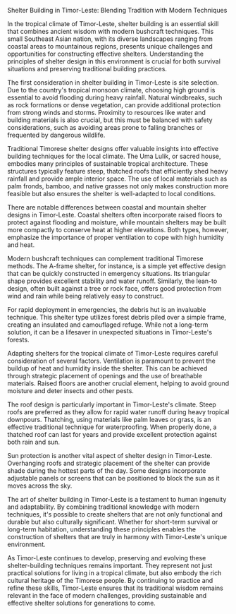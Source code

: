 Shelter Building in Timor-Leste: Blending Tradition with Modern Techniques

In the tropical climate of Timor-Leste, shelter building is an essential skill that combines ancient wisdom with modern bushcraft techniques. This small Southeast Asian nation, with its diverse landscapes ranging from coastal areas to mountainous regions, presents unique challenges and opportunities for constructing effective shelters. Understanding the principles of shelter design in this environment is crucial for both survival situations and preserving traditional building practices.

The first consideration in shelter building in Timor-Leste is site selection. Due to the country's tropical monsoon climate, choosing high ground is essential to avoid flooding during heavy rainfall. Natural windbreaks, such as rock formations or dense vegetation, can provide additional protection from strong winds and storms. Proximity to resources like water and building materials is also crucial, but this must be balanced with safety considerations, such as avoiding areas prone to falling branches or frequented by dangerous wildlife.

Traditional Timorese shelter designs offer valuable insights into effective building techniques for the local climate. The Uma Lulik, or sacred house, embodies many principles of sustainable tropical architecture. These structures typically feature steep, thatched roofs that efficiently shed heavy rainfall and provide ample interior space. The use of local materials such as palm fronds, bamboo, and native grasses not only makes construction more feasible but also ensures the shelter is well-adapted to local conditions.

There are notable differences between coastal and mountain shelter designs in Timor-Leste. Coastal shelters often incorporate raised floors to protect against flooding and moisture, while mountain shelters may be built more compactly to conserve heat at higher elevations. Both types, however, emphasize the importance of proper ventilation to cope with high humidity and heat.

Modern bushcraft techniques can complement traditional Timorese methods. The A-frame shelter, for instance, is a simple yet effective design that can be quickly constructed in emergency situations. Its triangular shape provides excellent stability and water runoff. Similarly, the lean-to design, often built against a tree or rock face, offers good protection from wind and rain while being relatively easy to construct.

For rapid deployment in emergencies, the debris hut is an invaluable technique. This shelter type utilizes forest debris piled over a simple frame, creating an insulated and camouflaged refuge. While not a long-term solution, it can be a lifesaver in unexpected situations in Timor-Leste's forests.

Adapting shelters for the tropical climate of Timor-Leste requires careful consideration of several factors. Ventilation is paramount to prevent the buildup of heat and humidity inside the shelter. This can be achieved through strategic placement of openings and the use of breathable materials. Raised floors are another crucial element, helping to avoid ground moisture and deter insects and other pests.

The roof design is particularly important in Timor-Leste's climate. Steep roofs are preferred as they allow for rapid water runoff during heavy tropical downpours. Thatching, using materials like palm leaves or grass, is an effective traditional technique for waterproofing. When properly done, a thatched roof can last for years and provide excellent protection against both rain and sun.

Sun protection is another vital aspect of shelter design in Timor-Leste. Overhanging roofs and strategic placement of the shelter can provide shade during the hottest parts of the day. Some designs incorporate adjustable panels or screens that can be positioned to block the sun as it moves across the sky.

The art of shelter building in Timor-Leste is a testament to human ingenuity and adaptability. By combining traditional knowledge with modern techniques, it's possible to create shelters that are not only functional and durable but also culturally significant. Whether for short-term survival or long-term habitation, understanding these principles enables the construction of shelters that are truly in harmony with Timor-Leste's unique environment.

As Timor-Leste continues to develop, preserving and evolving these shelter-building techniques remains important. They represent not just practical solutions for living in a tropical climate, but also embody the rich cultural heritage of the Timorese people. By continuing to practice and refine these skills, Timor-Leste ensures that its traditional wisdom remains relevant in the face of modern challenges, providing sustainable and effective shelter solutions for generations to come.